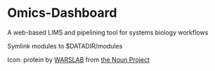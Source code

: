 # Omics-Dashboard

A web-based LIMS and pipelining tool for systems biology workflows

Symlink modules to $DATADIR/modules

Icon: protein by [WARSLAB](https://thenounproject.com/WarsLab)
from [the Noun Project](https://thenounproject.com)